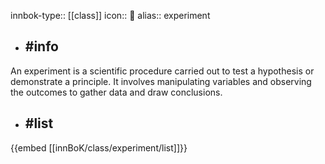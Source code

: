 innbok-type:: [[class]]
icon:: 🧪
alias:: experiment

- ## #info 
An experiment is a scientific procedure carried out to test a hypothesis or demonstrate a principle. It involves manipulating variables and observing the outcomes to gather data and draw conclusions.
- ## #list 
{{embed [[innBoK/class/experiment/list]]}}











